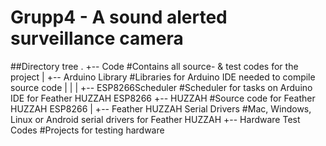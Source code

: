 # Grupp4 - A sound alerted surveillance camera


##Directory tree
.
+-- Code		#Contains all source- & test codes for the project
	|
	+-- Arduino Library		#Libraries for Arduino IDE needed to compile source code 
  	|	|
  	|	+-- ESP8266Scheduler		#Scheduler for tasks on Arduino IDE for Feather HUZZAH ESP8266
	+-- HUZZAH		#Source code for Feather HUZZAH ESP8266
		|
  		+-- Feather HUZZAH Serial Drivers #Mac, Windows, Linux or Android serial drivers for Feather HUZZAH
  		+-- Hardware Test Codes #Projects for testing hardware